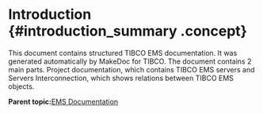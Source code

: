 # Introduction {#introduction_summary .concept}

This document contains structured TIBCO EMS documentation. It was generated automatically by MakeDoc for TIBCO. The document contains 2 main parts. Project documentation, which contains TIBCO EMS servers and Servers Interconnection, which shows relations between TIBCO EMS objects.

**Parent topic:**[EMS Documentation](../../../modules/emsdemo_Enterprise/dita/output.md)

